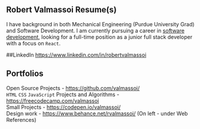 ## Robert Valmassoi Resume(s)
I have background in both Mechanical Engineering (Purdue University Grad) and Software Development. I am currently pursuing a career in [software development](https://github.com/valmassoi/resume/blob/master/Valmassoi_Resume_Soft-Dev.md), looking for a full-time position as a junior full stack developer with a focus on `React`.

##LinkedIn
https://www.linkedin.com/in/robertvalmassoi

## Portfolios
Open Source Projects - https://github.com/valmassoi/  
`HTML` `CSS` `JavaScript` Projects and Algorithms - https://freecodecamp.com/valmassoi  
Small Projects - https://codepen.io/valmassoi/  
Design work - https://www.behance.net/rvalmassoi/  (On left - under Web References)
